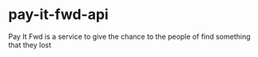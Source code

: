 # pay-it-fwd-api
Pay It Fwd is a service to give the chance to the people of find something that they lost
